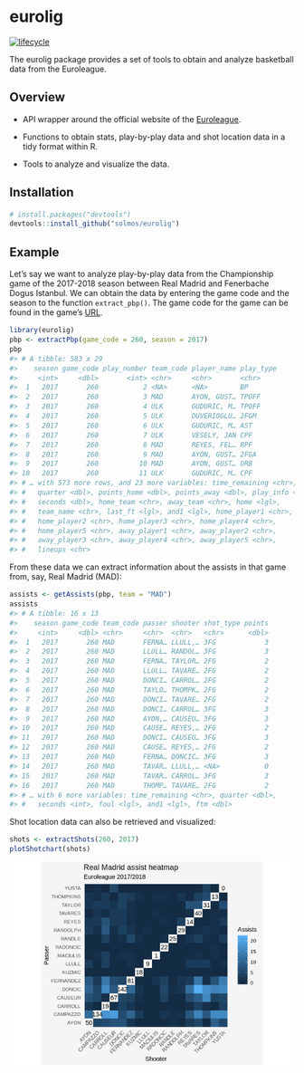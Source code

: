 
<!-- README.md is generated from README.Rmd. Please edit that file -->

# eurolig

[![lifecycle](https://img.shields.io/badge/lifecycle-experimental-orange.svg)](https://www.tidyverse.org/lifecycle/#experimental)

The eurolig package provides a set of tools to obtain and analyze
basketball data from the Euroleague.

## Overview

  - API wrapper around the official website of the
    [Euroleague](https://www.euroleague.net/).

  - Functions to obtain stats, play-by-play data and shot location data
    in a tidy format within R.

  - Tools to analyze and visualize the data.

## Installation

``` r
# install.packages("devtools")
devtools::install_github("solmos/eurolig")
```

## Example

Let’s say we want to analyze play-by-play data from the Championship
game of the 2017-2018 season between Real Madrid and Fenerbache Dogus
Istanbul. We can obtain the data by entering the game code and the
season to the function `extract_pbp()`. The game code for the game can
be found in the game’s
[URL](https://www.euroleague.net/main/results/showgame?gamecode=260&seasoncode=E2017).

``` r
library(eurolig)
pbp <- extractPbp(game_code = 260, season = 2017)
pbp
#> # A tibble: 583 x 29
#>    season game_code play_number team_code player_name play_type
#>     <int>     <dbl>       <int> <chr>     <chr>       <chr>    
#>  1   2017       260           2 <NA>      <NA>        BP       
#>  2   2017       260           3 MAD       AYON, GUST… TPOFF    
#>  3   2017       260           4 ULK       GUDURIC, M… TPOFF    
#>  4   2017       260           5 ULK       DUVERIOGLU… 2FGM     
#>  5   2017       260           6 ULK       GUDURIC, M… AST      
#>  6   2017       260           7 ULK       VESELY, JAN CPF      
#>  7   2017       260           8 MAD       REYES, FEL… RPF      
#>  8   2017       260           9 MAD       AYON, GUST… 2FGA     
#>  9   2017       260          10 MAD       AYON, GUST… ORB      
#> 10   2017       260          11 ULK       GUDURIC, M… CPF      
#> # … with 573 more rows, and 23 more variables: time_remaining <chr>,
#> #   quarter <dbl>, points_home <dbl>, points_away <dbl>, play_info <chr>,
#> #   seconds <dbl>, home_team <chr>, away_team <chr>, home <lgl>,
#> #   team_name <chr>, last_ft <lgl>, and1 <lgl>, home_player1 <chr>,
#> #   home_player2 <chr>, home_player3 <chr>, home_player4 <chr>,
#> #   home_player5 <chr>, away_player1 <chr>, away_player2 <chr>,
#> #   away_player3 <chr>, away_player4 <chr>, away_player5 <chr>,
#> #   lineups <chr>
```

From these data we can extract information about the assists in that
game from, say, Real Madrid (MAD):

``` r
assists <- getAssists(pbp, team = "MAD")
assists
#> # A tibble: 16 x 13
#>    season game_code team_code passer shooter shot_type points
#>     <int>     <dbl> <chr>     <chr>  <chr>   <chr>      <dbl>
#>  1   2017       260 MAD       FERNA… LLULL,… 3FG            3
#>  2   2017       260 MAD       LLULL… RANDOL… 3FG            3
#>  3   2017       260 MAD       FERNA… TAYLOR… 2FG            2
#>  4   2017       260 MAD       LLULL… TAVARE… 2FG            2
#>  5   2017       260 MAD       DONCI… CARROL… 2FG            2
#>  6   2017       260 MAD       TAYLO… THOMPK… 2FG            2
#>  7   2017       260 MAD       DONCI… TAVARE… 2FG            2
#>  8   2017       260 MAD       DONCI… CARROL… 3FG            3
#>  9   2017       260 MAD       AYON,… CAUSEU… 3FG            3
#> 10   2017       260 MAD       CAUSE… REYES,… 2FG            2
#> 11   2017       260 MAD       DONCI… CAUSEU… 3FG            3
#> 12   2017       260 MAD       CAUSE… REYES,… 2FG            2
#> 13   2017       260 MAD       FERNA… DONCIC… 3FG            3
#> 14   2017       260 MAD       TAVAR… LLULL,… <NA>           0
#> 15   2017       260 MAD       TAVAR… CARROL… 3FG            3
#> 16   2017       260 MAD       THOMP… TAVARE… 2FG            2
#> # … with 6 more variables: time_remaining <chr>, quarter <dbl>,
#> #   seconds <int>, foul <lgl>, and1 <lgl>, ftm <dbl>
```

Shot location data can also be retrieved and visualized:

``` r
shots <- extractShots(260, 2017)
plotShotchart(shots)
```

![](man/figures/README-unnamed-chunk-4-1.png)<!-- -->
